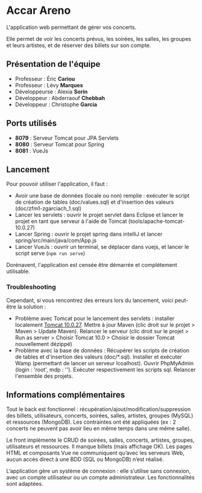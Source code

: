 # Accar Areno

L'application web permettant de gérer vos concerts.

Elle permet de voir les concerts prévus, les soirées, les salles, les groupes et leurs artistes, et de réserver des billets sur son compte.

## Présentation de l'équipe

- Professeur : Éric **Cariou**
- Professeur : Lévy **Marques**
- Développeurse : Alexia **Sorin**
- Développeur : Abderraouf **Chebbah**
- Développeur : Christophe **Garcia**

## Ports utilisés

- **8079** : Serveur Tomcat pour JPA Servlets
- **8080** : Serveur Tomcat pour Spring
- **8081** : VueJs

## Lancement

Pour pouvoir utiliser l'application, il faut : 
- Avoir une base de données (locale ou non) remplie : exécuter le script de création de tables (doc/values.sql) et d'insertion des valeurs (doc/zfm1-zgarciach_1.sql)
- Lancer les servlets : ouvrir le projet servlet dans Eclipse et lancer le projet en tant que serveur à l'aide de Tomcat (tools/apache-tomcat-10.0.27)
- Lancer Spring : ouvrir le projet spring dans intelliJ et lancer spring/src/main/java/com/App.js
- Lancer VueJs : ouvrir un terminal, se déplacer dans vuejs, et lancer le script serve (`npm run serve`)

Dorénavent, l'application est censée être démarrée et complétement utilisable.

### Troubleshooting

Cependant, si vous rencontrez des erreurs lors du lancement, voici peut-être la solution :

- Problème avec Tomcat pour le lancement des servlets : installer localement [Tomcat 10.0.27](https://archive.apache.org/dist/tomcat/tomcat-10/v10.0.27/bin/). Mettre à jour Maven (clic droit sur le projet > Maven > Update Maven). Relancer le serveur (clic droit sur le projet > Run as server > Choisir Tomcat 10.0 > Choisir le dossier Tomcat nouvellement dézippé)
- Problème avec la base de données : Récupérer les scripts de création de tables et d'insertion des valeurs (doc/*.sql). Installer et exécuter Wamp (permettant de lancer un serveur lcoalhost). Ouvrir PhpMyAdmin (login : 'root', mdp : ''). Exécuter respectivement les scripts sql. Relancer l'ensemble des projets.

## Informations complémentaires

Tout le back est fonctionnel : récupération/ajout/modification/suppression des billets, utilisateurs, concerts, soirées, salles, artistes, groupes (MySQL) et ressources (MongoDB). Les contraintes ont été appliquées (ex : 2 concerts ne peuvent pas avoir lieu en même temps dans une même salle).

Le front implémente le CRUD de soirées, salles, concerts, artistes, groupes, utilisateurs et ressources. Il manque billets (mais affichage OK). Les pages HTML et composants Vue ne communiquent qu’avec les serveurs Web, aucun accès direct à une BDD (SQL ou MongoDB) n’est réalisé.

L’application gère un système de connexion : elle s’utilise sans connexion, avec un compte utilisateur ou un compte administrateur. Les fonctionnalités sont adaptées. 
